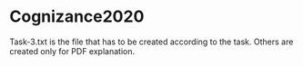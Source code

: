# Cognizance2020
Task-3.txt is the file that has to be created according to the task. Others are created only for PDF explanation.
